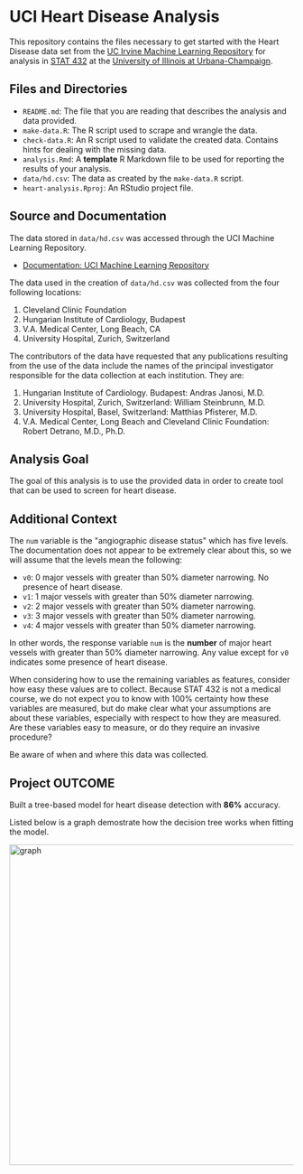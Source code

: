 # UCI Heart Disease Analysis

This repository contains the files necessary to get started with the Heart Disease data set from the [UC Irvine Machine Learning Repository](https://archive.ics.uci.edu/ml/index.php) for analysis in [STAT 432](https://stat432.org/) at the [University of Illinois at Urbana-Champaign](https://illinois.edu/).

## Files and Directories

- `README.md`: The file that you are reading that describes the analysis and data provided.
- `make-data.R`: The R script used to scrape and wrangle the data.
- `check-data.R`: An R script used to validate the created data. Contains hints for dealing with the missing data.
- `analysis.Rmd`: A **template** R Markdown file to be used for reporting the results of your analysis.
- `data/hd.csv`: The data as created by the `make-data.R` script.
- `heart-analysis.Rproj`: An RStudio project file.

## Source and Documentation

The data stored in `data/hd.csv` was accessed through the UCI Machine Learning Repository.

- [Documentation: UCI Machine Learning Repository](https://archive.ics.uci.edu/ml/datasets/Heart+Disease)

The data used in the creation of `data/hd.csv` was collected from the four following locations:

1. Cleveland Clinic Foundation
2. Hungarian Institute of Cardiology, Budapest
3. V.A. Medical Center, Long Beach, CA
4. University Hospital, Zurich, Switzerland

The contributors of the data have requested that any publications resulting from the use of the data include the  names of the principal investigator responsible for the data collection at each institution.  They are:

1. Hungarian Institute of Cardiology. Budapest: Andras Janosi, M.D.
2. University Hospital, Zurich, Switzerland: William Steinbrunn, M.D.
3. University Hospital, Basel, Switzerland: Matthias Pfisterer, M.D.
4. V.A. Medical Center, Long Beach and Cleveland Clinic Foundation: Robert Detrano, M.D., Ph.D.

## Analysis Goal

The goal of this analysis is to use the provided data in order to create tool that can be used to screen for heart disease.

## Additional Context

The `num` variable is the "angiographic disease status" which has five levels. The documentation does not appear to be extremely clear about this, so we will assume that the levels mean the following:

- `v0`: 0 major vessels with greater than 50% diameter narrowing. No presence of heart disease.
- `v1`: 1 major vessels with greater than 50% diameter narrowing.
- `v2`: 2 major vessels with greater than 50% diameter narrowing. 
- `v3`: 3 major vessels with greater than 50% diameter narrowing.
- `v4`: 4 major vessels with greater than 50% diameter narrowing.

In other words, the response variable `num` is the **number** of major heart vessels with greater than 50% diameter narrowing. Any value except for `v0` indicates some presence of heart disease.

When considering how to use the remaining variables as features, consider how easy these values are to collect. Because STAT 432 is not a medical course, we do not expect you to know with 100% certainty how these variables are measured, but do make clear what your assumptions are about these variables, especially with respect to how they are measured. Are these variables easy to measure, or do they require an invasive procedure?

Be aware of when and where this data was collected.

## Project OUTCOME

Built a tree-based model for heart disease detection with **86%** accuracy.

Listed below is a graph demostrate how the decision tree works when fitting the model.

<img width="568" alt="graph" src="https://user-images.githubusercontent.com/70075254/123871934-f7c0dc00-d8f9-11eb-93c6-baf2338fdc95.png">

